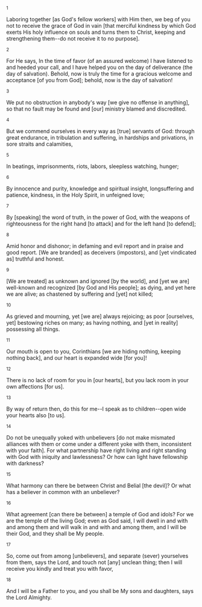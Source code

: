 <sup>1</sup> 

Laboring together [as God's fellow workers] with Him then, we beg of you not to receive the grace of God in vain [that merciful kindness by which God exerts His holy influence on souls and turns them to Christ, keeping and strengthening them--do not receive it to no purpose]. 

<sup>2</sup> 

For He says, In the time of favor (of an assured welcome) I have listened to and heeded your call, and I have helped you on the day of deliverance (the day of salvation). Behold, now is truly the time for a gracious welcome and acceptance [of you from God]; behold, now is the day of salvation! 

<sup>3</sup> 

We put no obstruction in anybody's way [we give no offense in anything], so that no fault may be found and [our] ministry blamed and discredited. 

<sup>4</sup> 

But we commend ourselves in every way as [true] servants of God: through great endurance, in tribulation and suffering, in hardships and privations, in sore straits and calamities, 

<sup>5</sup> 

In beatings, imprisonments, riots, labors, sleepless watching, hunger; 

<sup>6</sup> 

By innocence and purity, knowledge and spiritual insight, longsuffering and patience, kindness, in the Holy Spirit, in unfeigned love; 

<sup>7</sup> 

By [speaking] the word of truth, in the power of God, with the weapons of righteousness for the right hand [to attack] and for the left hand [to defend]; 

<sup>8</sup> 

Amid honor and dishonor; in defaming and evil report and in praise and good report. [We are branded] as deceivers (impostors), and [yet vindicated as] truthful and honest. 

<sup>9</sup> 

[We are treated] as unknown and ignored [by the world], and [yet we are] well-known and recognized [by God and His people]; as dying, and yet here we are alive; as chastened by suffering and [yet] not killed; 

<sup>10</sup> 

As grieved and mourning, yet [we are] always rejoicing; as poor [ourselves, yet] bestowing riches on many; as having nothing, and [yet in reality] possessing all things. 

<sup>11</sup> 

Our mouth is open to you, Corinthians [we are hiding nothing, keeping nothing back], and our heart is expanded wide [for you]! 

<sup>12</sup> 

There is no lack of room for you in [our hearts], but you lack room in your own affections [for us]. 

<sup>13</sup> 

By way of return then, do this for me--I speak as to children--open wide your hearts also [to us]. 

<sup>14</sup> 

Do not be unequally yoked with unbelievers [do not make mismated alliances with them or come under a different yoke with them, inconsistent with your faith]. For what partnership have right living and right standing with God with iniquity and lawlessness? Or how can light have fellowship with darkness? 

<sup>15</sup> 

What harmony can there be between Christ and Belial [the devil]? Or what has a believer in common with an unbeliever? 

<sup>16</sup> 

What agreement [can there be between] a temple of God and idols? For we are the temple of the living God; even as God said, I will dwell in and with and among them and will walk in and with and among them, and I will be their God, and they shall be My people. 

<sup>17</sup> 

So, come out from among [unbelievers], and separate (sever) yourselves from them, says the Lord, and touch not [any] unclean thing; then I will receive you kindly and treat you with favor, 

<sup>18</sup> 

And I will be a Father to you, and you shall be My sons and daughters, says the Lord Almighty.